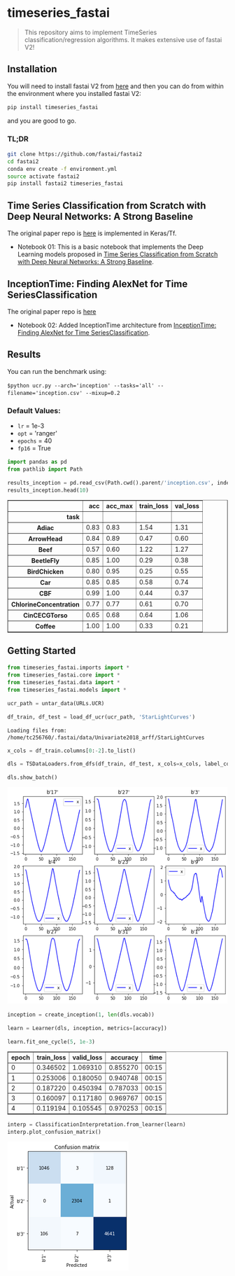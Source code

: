 # timeseries_fastai
> This repository aims to implement TimeSeries classification/regression algorithms. It makes extensive use of fastai V2!


## Installation

You will need to install fastai V2 from [here](https://github.com/fastai/fastai2) and then you can do from within the environment where you installed fastai V2:

```bash
pip install timeseries_fastai
```

and you are good to go.

### TL;DR
```bash
git clone https://github.com/fastai/fastai2
cd fastai2
conda env create -f environment.yml
source activate fastai2
pip install fastai2 timeseries_fastai

```

## Time Series Classification from Scratch with Deep Neural Networks: A Strong Baseline
The original paper repo is [here](https://github.com/cauchyturing/UCR_Time_Series_Classification_Deep_Learning_Baseline) is implemented in Keras/Tf.

- Notebook 01: This is a basic notebook that implements the Deep Learning models proposed in [Time Series Classification from Scratch with Deep Neural Networks: A Strong Baseline](https://arxiv.org/abs/1611.06455). 

## InceptionTime: Finding AlexNet for Time SeriesClassification
The original paper repo is [here](https://github.com/hfawaz/InceptionTime)

- Notebook 02: Added InceptionTime architecture from [InceptionTime: Finding AlexNet for Time SeriesClassification](https://arxiv.org/pdf/1909.04939.pdf). 

## Results

You can run the benchmark using:

`$python ucr.py --arch='inception' --tasks='all' --filename='inception.csv' --mixup=0.2`

### Default Values:
- `lr` = 1e-3
- `opt` = 'ranger'
- `epochs` = 40
- `fp16` = True

```python
import pandas as pd
from pathlib import Path
```

```python
results_inception = pd.read_csv(Path.cwd().parent/'inception.csv', index_col=0)
results_inception.head(10)
```




<div>
<style scoped>
    .dataframe tbody tr th:only-of-type {
        vertical-align: middle;
    }

    .dataframe tbody tr th {
        vertical-align: top;
    }

    .dataframe thead th {
        text-align: right;
    }
</style>
<table border="1" class="dataframe">
  <thead>
    <tr style="text-align: right;">
      <th></th>
      <th>acc</th>
      <th>acc_max</th>
      <th>train_loss</th>
      <th>val_loss</th>
    </tr>
    <tr>
      <th>task</th>
      <th></th>
      <th></th>
      <th></th>
      <th></th>
    </tr>
  </thead>
  <tbody>
    <tr>
      <th>Adiac</th>
      <td>0.83</td>
      <td>0.83</td>
      <td>1.54</td>
      <td>1.31</td>
    </tr>
    <tr>
      <th>ArrowHead</th>
      <td>0.84</td>
      <td>0.89</td>
      <td>0.47</td>
      <td>0.60</td>
    </tr>
    <tr>
      <th>Beef</th>
      <td>0.57</td>
      <td>0.60</td>
      <td>1.22</td>
      <td>1.27</td>
    </tr>
    <tr>
      <th>BeetleFly</th>
      <td>0.85</td>
      <td>1.00</td>
      <td>0.29</td>
      <td>0.38</td>
    </tr>
    <tr>
      <th>BirdChicken</th>
      <td>0.80</td>
      <td>0.95</td>
      <td>0.25</td>
      <td>0.55</td>
    </tr>
    <tr>
      <th>Car</th>
      <td>0.85</td>
      <td>0.85</td>
      <td>0.58</td>
      <td>0.74</td>
    </tr>
    <tr>
      <th>CBF</th>
      <td>0.99</td>
      <td>1.00</td>
      <td>0.44</td>
      <td>0.37</td>
    </tr>
    <tr>
      <th>ChlorineConcentration</th>
      <td>0.77</td>
      <td>0.77</td>
      <td>0.61</td>
      <td>0.70</td>
    </tr>
    <tr>
      <th>CinCECGTorso</th>
      <td>0.65</td>
      <td>0.68</td>
      <td>0.64</td>
      <td>1.06</td>
    </tr>
    <tr>
      <th>Coffee</th>
      <td>1.00</td>
      <td>1.00</td>
      <td>0.33</td>
      <td>0.21</td>
    </tr>
  </tbody>
</table>
</div>



## Getting Started

```python
from timeseries_fastai.imports import *
from timeseries_fastai.core import *
from timeseries_fastai.data import *
from timeseries_fastai.models import *
```

```python
ucr_path = untar_data(URLs.UCR)
```

```python
df_train, df_test = load_df_ucr(ucr_path, 'StarLightCurves')
```

    Loading files from: /home/tc256760/.fastai/data/Univariate2018_arff/StarLightCurves


```python
x_cols = df_train.columns[0:-2].to_list()
```

```python
dls = TSDataLoaders.from_dfs(df_train, df_test, x_cols=x_cols, label_col='target', bs=16)
```

```python
dls.show_batch()
```


![png](docs/images/output_17_0.png)


```python
inception = create_inception(1, len(dls.vocab))
```

```python
learn = Learner(dls, inception, metrics=[accuracy])
```

```python
learn.fit_one_cycle(5, 1e-3)
```


<table border="1" class="dataframe">
  <thead>
    <tr style="text-align: left;">
      <th>epoch</th>
      <th>train_loss</th>
      <th>valid_loss</th>
      <th>accuracy</th>
      <th>time</th>
    </tr>
  </thead>
  <tbody>
    <tr>
      <td>0</td>
      <td>0.346502</td>
      <td>1.069310</td>
      <td>0.855270</td>
      <td>00:15</td>
    </tr>
    <tr>
      <td>1</td>
      <td>0.253006</td>
      <td>0.180050</td>
      <td>0.940748</td>
      <td>00:15</td>
    </tr>
    <tr>
      <td>2</td>
      <td>0.187220</td>
      <td>0.450394</td>
      <td>0.787033</td>
      <td>00:15</td>
    </tr>
    <tr>
      <td>3</td>
      <td>0.160097</td>
      <td>0.117180</td>
      <td>0.969767</td>
      <td>00:15</td>
    </tr>
    <tr>
      <td>4</td>
      <td>0.119194</td>
      <td>0.105545</td>
      <td>0.970253</td>
      <td>00:15</td>
    </tr>
  </tbody>
</table>


```python
interp = ClassificationInterpretation.from_learner(learn)
interp.plot_confusion_matrix()
```






![png](docs/images/output_21_1.png)

